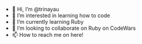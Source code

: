 - 👋 Hi, I’m @trinayau
- 👀 I’m interested in learning how to code
- 🌱 I’m currently learning Ruby
- 💞️ I’m looking to collaborate on Ruby on CodeWars
- 📫 How to reach me on here!

<!---
trinayau/trinayau is a ✨ special ✨ repository because its `README.md` (this file) appears on your GitHub profile.
You can click the Preview link to take a look at your changes.
--->
